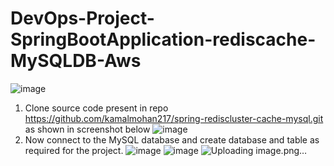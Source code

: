 # DevOps-Project-SpringBootApplication-rediscache-MySQLDB-Aws
![image](https://github.com/kamalmohan217/DevOps-Project-SpringBootApplication-rediscache-MySQLDB-Aws/assets/128888356/ec8c4201-5bb5-42c7-9996-f740eed7371c)
1. Clone source code present in repo https://github.com/kamalmohan217/spring-rediscluster-cache-mysql.git as shown in screenshot below
![image](https://github.com/kamalmohan217/DevOps-Project-SpringBootApplication-rediscache-MySQLDB-Aws/assets/128888356/10bbff8d-19f1-44a5-876e-6b62b2c0a3f0)
2. Now connect to the MySQL database and create database and table as required for the project.
![image](https://github.com/kamalmohan217/DevOps-Project-SpringBootApplication-rediscache-MySQLDB-Aws/assets/128888356/c943c9b0-8b3e-4dac-bb43-cdb390da20b3)
![image](https://github.com/kamalmohan217/DevOps-Project-SpringBootApplication-rediscache-MySQLDB-Aws/assets/128888356/cdc2b46f-5324-41c1-9161-335b24bec182)
![Uploading image.png…]()
